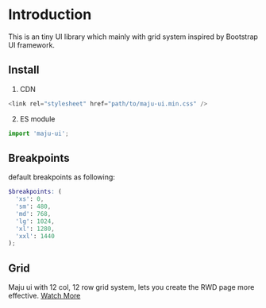 # Introduction

This is an tiny UI library which mainly with grid system inspired by Bootstrap UI framework.


## Install

1. CDN

```js
<link rel="stylesheet" href="path/to/maju-ui.min.css" />
```

2. ES module

```js
import 'maju-ui';
```


## Breakpoints

default breakpoints as following:

```scss
$breakpoints: (
  'xs': 0,
  'sm': 480,
  'md': 768,
  'lg': 1024,
  'xl': 1280,
  'xxl': 1440
);
```


## Grid

Maju ui with 12 col, 12 row grid system, lets you create the RWD page more effective. [Watch More](/docs/grid-system.md)